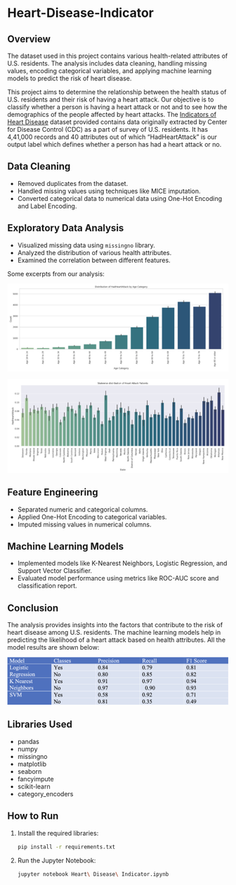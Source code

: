 # Heart-Disease-Indicator



## Overview

The dataset used in this project contains various health-related attributes of U.S. residents. The analysis includes data cleaning, handling missing values, encoding categorical variables, and applying machine learning models to predict the risk of heart disease.

This project aims to determine the relationship between the health status of U.S. residents and their risk of having a heart attack. Our objective is to classify whether a person is having a heart attack or not and to see how the demographics of the people affected by heart attacks. The
[Indicators of Heart Disease](https://www.kaggle.com/datasets/kamilpytlak/personal-key-indicators-of-heart-disease) dataset provided contains data
originally extracted by Center for Disease Control (CDC) as a part of survey of U.S. residents. It has 4,41,000 records and 40 attributes out of which “HadHeartAttack” is our output label which defines whether a person has had a heart attack or no.

## Data Cleaning

- Removed duplicates from the dataset.
- Handled missing values using techniques like MICE imputation.
- Converted categorical data to numerical data using One-Hot Encoding and Label Encoding.

## Exploratory Data Analysis

- Visualized missing data using `missingno` library.
- Analyzed the distribution of various health attributes.
- Examined the correlation between different features.



Some excerpts from our analysis: 


![Agewise Distribution of heart attack](./static/Heartattack_by_age.png)

![Statewise Distribution of heart attack](./static/Statewise_distribution_of_heartattack.png)





## Feature Engineering

- Separated numeric and categorical columns.
- Applied One-Hot Encoding to categorical variables.
- Imputed missing values in numerical columns.

## Machine Learning Models

- Implemented models like K-Nearest Neighbors, Logistic Regression, and Support Vector Classifier.
- Evaluated model performance using metrics like ROC-AUC score and classification report.

## Conclusion

The analysis provides insights into the factors that contribute to the risk of heart disease among U.S. residents. The machine learning models help in predicting the likelihood of a heart attack based on health attributes. All the model results are shown below:

![Model results](./static/results.png)


## Libraries Used

- pandas
- numpy
- missingno
- matplotlib
- seaborn
- fancyimpute
- scikit-learn
- category_encoders

## How to Run

1. Install the required libraries:
    ```bash
    pip install -r requirements.txt
    ```
2. Run the Jupyter Notebook:
    ```bash
    jupyter notebook Heart\ Disease\ Indicator.ipynb
    ```

<!-- ## Author

Rohit Nagotkar
Saloni Dayama
Gauri Mhetre -->

